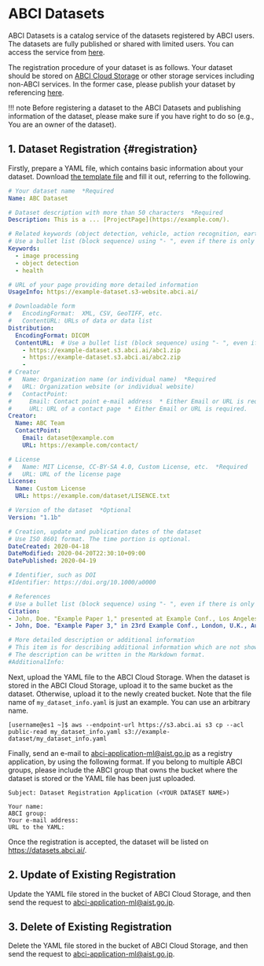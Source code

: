 
# ABCI Datasets

ABCI Datasets is a catalog service of the datasets registered by ABCI users.  The datasets are fully published or shared with limited users.  You can access the service from [here](https://datasets.abci.ai).

The registration procedure of your dataset is as follows.  Your dataset should be stored on [ABCI Cloud Storage](abci-cloudstorage.md) or other storage services including non-ABCI services.  In the former case, please publish your dataset by referencing [here](abci-cloudstorage/publishing-datasets.md).

!!! note
    Before registering a dataset to the ABCI Datasets and publishing information of the dataset, please make sure if you have right to do so (e.g., You are an owner of the dataset). 


## 1. Dataset Registration {#registration}

Firstly, prepare a YAML file, which contains basic information about your dataset.  Download [the template file](https://datasets.abci.ai/dataset_info_template.yaml) and fill it out, referring to the following.

```yaml
# Your dataset name  *Required
Name: ABC Dataset

# Dataset description with more than 50 characters  *Required
Description: This is a ... [ProjectPage](https://example.com/).

# Related keywords (object detection, vehicle, action recognition, earth observation, etc.)  *Required
# Use a bullet list (block sequence) using "- ", even if there is only one item.
Keywords:
  - image processing
  - object detection
  - health

# URL of your page providing more detailed information
UsageInfo: https://example-dataset.s3-website.abci.ai/

# Downloadable form
#   EncodingFormat:  XML, CSV, GeoTIFF, etc.
#   ContentURL: URLs of data or data list
Distribution:
  EncodingFormat: DICOM
  ContentURL:  # Use a bullet list (block sequence) using "- ", even if there is only one item.
    - https://example-dataset.s3.abci.ai/abc1.zip
    - https://example-dataset.s3.abci.ai/abc2.zip
    - 
# Creator
#   Name: Organization name (or individual name)  *Required
#   URL: Organization website (or individual website)
#   ContactPoint:
#     Email: Contact point e-mail address  * Either Email or URL is required.
#     URL: URL of a contact page  * Either Email or URL is required.
Creator:
  Name: ABC Team
  ContactPoint:
    Email: dataset@example.com
    URL: https://example.com/contact/

# License
#   Name: MIT License, CC-BY-SA 4.0, Custom License, etc.  *Required
#   URL: URL of the license page
License:
  Name: Custom License
  URL: https://example.com/dataset/LISENCE.txt

# Version of the dataset  *Optional
Version: "1.1b"

# Creation, update and publication dates of the dataset
# Use ISO 8601 format. The time portion is optional.
DateCreated: 2020-04-18
DateModified: 2020-04-20T22:30:10+09:00
DatePublished: 2020-04-19

# Identifier, such as DOI
#Identifier: https://doi.org/10.1000/a0000

# References
# Use a bullet list (block sequence) using "- ", even if there is only one item.
Citation:
- John, Doe. "Example Paper 1," presented at Example Conf., Los Angeles, CA, USA, Oct. 8-10, 2020.
- John, Doe. "Example Paper 3," in 23rd Example Conf., London, U.K., Aug. 2015. [Online]. Available: https://example.com/papers/23-5.pdf

# More detailed description or additional information
# This item is for describing additional information which are not shown in the above, and for the case that another web page specified by UsageInfo is not available.
# The description can be written in the Markdown format.
#AdditionalInfo:
```

Next, upload the YAML file to the ABCI Cloud Storage.  When the dataset is stored in the ABCI Cloud Storage, upload it to the same bucket as the dataset.  Otherwise, upload it to the newly created bucket.  Note that the file name of `my_dataset_info.yaml` is just an example.  You can use an arbitrary name.

```
[username@es1 ~]$ aws --endpoint-url https://s3.abci.ai s3 cp --acl public-read my_dataset_info.yaml s3://example-dataset/my_dataset_info.yaml
```

Finally, send an e-mail to <abci-application-ml@aist.go.jp> as a registry application, by using the following format.  If you belong to multiple ABCI groups, please include the ABCI group that owns the bucket where the dataset is stored or the YAML file has been just uploaded.

```text
Subject: Dataset Registration Application (<YOUR DATASET NAME>)

Your name:
ABCI group:
Your e-mail address:
URL to the YAML:
```

Once the registration is accepted, the dataset will be listed on <https://datasets.abci.ai/>.

## 2. Update of Existing Registration

Update the YAML file stored in the bucket of ABCI Cloud Storage, and then send the request to <abci-application-ml@aist.go.jp>.


## 3. Delete of Existing Registration

Delete the YAML file stored in the bucket of ABCI Cloud Storage, and then send the request to <abci-application-ml@aist.go.jp>.
